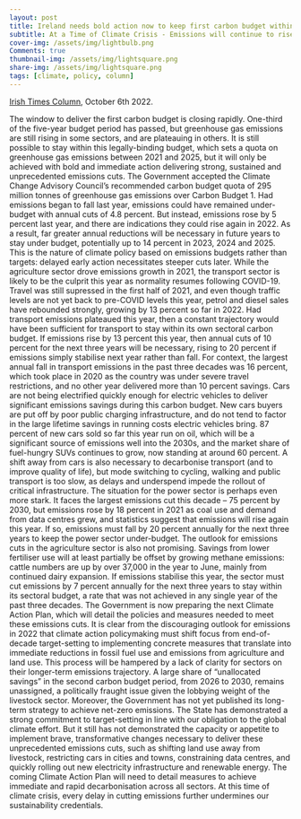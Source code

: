 ```yaml
---
layout: post
title: Ireland needs bold action now to keep first carbon budget within reach
subtitle: At a Time of Climate Crisis - Emissions will continue to rise unless immediate steps are taken
cover-img: /assets/img/lightbulb.png
Comments: true
thumbnail-img: /assets/img/lightsquare.png
share-img: /assets/img/lightsquare.png
tags: [climate, policy, column]
---
```


[Irish Times Column](https://www.irishtimes.com/environment/climate-crisis/2022/10/06/bold-action-is-necessary-to-keep-first-carbon-budget-within-reach/), October 6th 2022.

The window to deliver the first carbon budget is closing rapidly. One-third of the five-year budget period has passed, but greenhouse gas emissions are still rising in some sectors, and are plateauing in others. It is still possible to stay within this legally-binding budget, which sets a quota on greenhouse gas emissions between 2021 and 2025, but it will only be achieved with bold and immediate action delivering strong, sustained and unprecedented emissions cuts.
The Government accepted the Climate Change Advisory Council’s recommended carbon budget quota of 295 million tonnes of greenhouse gas emissions over Carbon Budget 1. Had emissions began to fall last year, emissions could have remained under-budget with annual cuts of 4.8 percent.
But instead, emissions rose by 5 percent last year, and there are indications they could rise again in 2022. As a result, far greater annual reductions will be necessary in future years to stay under budget, potentially up to 14 percent in 2023, 2024 and 2025. This is the nature of climate policy based on emissions budgets rather than targets: delayed early action necessitates steeper cuts later.
While the agriculture sector drove emissions growth in 2021, the transport sector is likely to be the culprit this year as normality resumes following COVID-19. Travel was still supressed in the first half of 2021, and even though traffic levels are not yet back to pre-COVID levels this year, petrol and diesel sales have rebounded strongly, growing by 13 percent so far in 2022.
Had transport emissions plateaued this year, then a constant trajectory would have been sufficient for transport to stay within its own sectoral carbon budget. If emissions rise by 13 percent this year, then annual cuts of 10 percent for the next three years will be necessary, rising to 20 percent if emissions simply stabilise next year rather than fall. For context, the largest annual fall in transport emissions in the past three decades was 16 percent, which took place in 2020 as the country was under severe travel restrictions, and no other year delivered more than 10 percent savings.
Cars are not being electrified quickly enough for electric vehicles to deliver significant emissions savings during this carbon budget. New cars buyers are put off by poor public charging infrastructure, and do not tend to factor in the large lifetime savings in running costs electric vehicles bring. 87 percent of new cars sold so far this year run on oil, which will be a significant source of emissions well into the 2030s, and the market share of fuel-hungry SUVs continues to grow, now standing at around 60 percent.
A shift away from cars is also necessary to decarbonise transport (and to improve quality of life), but mode switching to cycling, walking and public transport is too slow, as delays and underspend impede the rollout of critical infrastructure.
The situation for the power sector is perhaps even more stark. It faces the largest emissions cut this decade – 75 percent by 2030, but emissions rose by 18 percent in 2021 as coal use and demand from data centres grew, and statistics suggest that emissions will rise again this year. If so, emissions must fall by 20 percent annually for the next three years to keep the power sector under-budget.
The outlook for emissions cuts in the agriculture sector is also not promising. Savings from lower fertiliser use will at least partially be offset by growing methane emissions: cattle numbers are up by over 37,000 in the year to June, mainly from continued dairy expansion. If emissions stabilise this year, the sector must cut emissions by 7 percent annually for the next three years to stay within its sectoral budget, a rate that was not achieved in any single year of the past three decades.
The Government is now preparing the next Climate Action Plan, which will detail the policies and measures needed to meet these emissions cuts. It is clear from the discouraging outlook for emissions in 2022 that climate action policymaking must shift focus from end-of-decade target-setting to implementing concrete measures that translate into immediate reductions in fossil fuel use and emissions from agriculture and land use.
This process will be hampered by a lack of clarity for sectors on their longer-term emissions trajectory. A large share of “unallocated savings” in the second carbon budget period, from 2026 to 2030, remains unassigned, a politically fraught issue given the lobbying weight of the livestock sector. Moreover, the Government has not yet published its long-term strategy to achieve net-zero emissions.
The State has demonstrated a strong commitment to target-setting in line with our obligation to the global climate effort. But it still has not demonstrated the capacity or appetite to implement brave, transformative changes necessary to deliver these unprecedented emissions cuts, such as shifting land use away from livestock, restricting cars in cities and towns, constraining data centres, and quickly rolling out new electricity infrastructure and renewable energy.
The coming Climate Action Plan will need to detail measures to achieve immediate and rapid decarbonisation across all sectors. At this time of climate crisis, every delay in cutting emissions further undermines our sustainability credentials.
